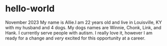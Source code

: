 # hello-world
November 2023
My name is Allie.I am 22 years old and live in Louisville, KY with my husband and 4 dogs. My dogs names are Winnie, Chonk, Link, and Hank. I currently serve people with autism. I really love it, however I am ready for a change and *very* excited for this opportunity at a career.
